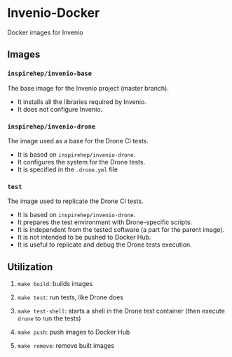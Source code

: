 Invenio-Docker
=============

Docker images for Invenio

Images
------

### `inspirehep/invenio-base`

The base image for the Invenio project (master branch).
- It installs all the libraries required by Invenio.
- It does not configure Invenio.

### `inspirehep/invenio-drone`

The image used as a base for the Drone CI tests.
- It is based on `inspirehep/invenio-drone`.
- It configures the system for the Drone tests.
- It is specified in the `.drone.yml` file

### `test`

The image used to replicate the Drone CI tests.
- It is based on `inspirehep/invenio-drone`.
- It prepares the test environment with Drone-specific scripts.
- It is independent from the tested software (a part for the parent image).
- It is not intended to be pushed to Docker Hub.
- It is useful to replicate and debug the Drone tests execution.

Utilization
-----------

1. `make build`: builds images

2. `make test`: run tests, like Drone does

3. `make test-shell`: starts a shell in the Drone test container (then execute `drone` to run the tests)

4. `make push`: push images to Docker Hub

5. `make remove`: remove built images
